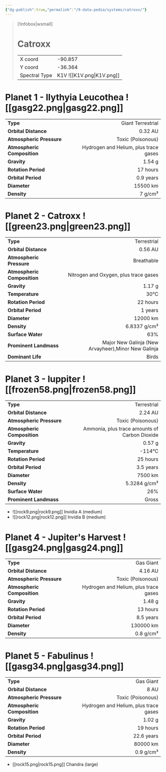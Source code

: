 ```yaml
---
{"dg-publish":true,"permalink":"/9-data-pedia/systems/catroxx/"}
---
```


> [!infobox|wsmall]
> # Catroxx
> | | |
> | - | - |
> | X coord | -90.857 |
> | Y coord| -36.364 |
> | Spectral Type | K1V ![[K1V.png\|K1V.png]] |

# Planet 1 - Ilythyia Leucothea ![[gasg22.png\|gasg22.png]]
|                             |                           |
| --------------------------- | -------------------------:|
| **Type**                    |             Giant Terrestrial |
| **Orbital Distance**        |   0.32 AU |
| **Atmospheric Pressure**    |       Toxic (Poisonous) |
| **Atmospheric Composition** |      Hydrogen and Helium, plus trace gases |
| **Gravity**                 |        1.54 g |
| **Rotation Period**         |  17 hours |
| **Orbital Period** | 0.9 years |
| **Diameter**                |      15500 km | 
| **Density**                 |    7 g/cm³ |





# Planet 2 - Catroxx ![[green23.png\|green23.png]]
|                             |                           |
| --------------------------- | -------------------------:|
| **Type**                    |             Terrestrial |
| **Orbital Distance**        |   0.56 AU |
| **Atmospheric Pressure**    |       Breathable |
| **Atmospheric Composition** |      Nitrogen and Oxygen, plus trace gases |
| **Gravity**                 |        1.17 g |
| **Temperature**             |    30°C |
| **Rotation Period**         |  22 hours |
| **Orbital Period** | 1 years |
| **Diameter**                |      12000 km | 
| **Density**                 |    6.8337 g/cm³ |
| **Surface Water**           |           63% | 
| **Prominent Landmass**      |         Major New Galinja (New Arvayheer),Minor New Galinja | 
| **Dominant Life**           |         Birds |





# Planet 3 - Iuppiter ![[frozen58.png\|frozen58.png]]
|                             |                           |
| --------------------------- | -------------------------:|
| **Type**                    |             Terrestrial |
| **Orbital Distance**        |   2.24 AU |
| **Atmospheric Pressure**    |       Toxic (Poisonous) |
| **Atmospheric Composition** |      Ammonia, plus trace amounts of Carbon Dioxide |
| **Gravity**                 |        0.57 g |
| **Temperature**             |    -114°C |
| **Rotation Period**         |  25 hours |
| **Orbital Period** | 3.5 years |
| **Diameter**                |      7500 km | 
| **Density**                 |    5.3284 g/cm³ |
| **Surface Water**           |           26% | 
| **Prominent Landmass**      |         Gross | 



- ![[rock9.png\|rock9.png]] Invidia A (medium)
- ![[rock12.png\|rock12.png]] Invidia B (medium)


# Planet 4 - Jupiter's Harvest ![[gasg24.png\|gasg24.png]]
|                             |                           |
| --------------------------- | -------------------------:|
| **Type**                    |             Gas Giant |
| **Orbital Distance**        |   4.16 AU |
| **Atmospheric Pressure**    |       Toxic (Poisonous) |
| **Atmospheric Composition** |      Hydrogen and Helium, plus trace gases |
| **Gravity**                 |        1.48 g |
| **Rotation Period**         |  13 hours |
| **Orbital Period** | 8.5 years |
| **Diameter**                |      130000 km | 
| **Density**                 |    0.8 g/cm³ |





# Planet 5 - Fabulinus ![[gasg34.png\|gasg34.png]]
|                             |                           |
| --------------------------- | -------------------------:|
| **Type**                    |             Gas Giant |
| **Orbital Distance**        |   8 AU |
| **Atmospheric Pressure**    |       Toxic (Poisonous) |
| **Atmospheric Composition** |      Hydrogen and Helium, plus trace gases |
| **Gravity**                 |        1.02 g |
| **Rotation Period**         |  19 hours |
| **Orbital Period** | 22.6 years |
| **Diameter**                |      80000 km | 
| **Density**                 |    0.9 g/cm³ |



- [[rock15.png\|rock15.png]] Chandra (large)

